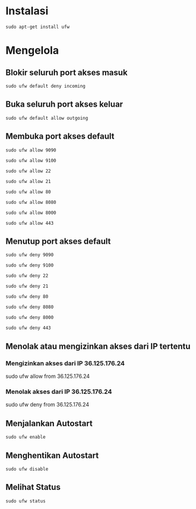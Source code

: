 # Instalasi

```
sudo apt-get install ufw
```

# Mengelola

## Blokir seluruh port akses masuk

```
sudo ufw default deny incoming
```

## Buka seluruh port akses keluar

```
sudo ufw default allow outgoing
```

## Membuka port akses default

```
sudo ufw allow 9090
```

```
sudo ufw allow 9100
```

```
sudo ufw allow 22
```

```
sudo ufw allow 21
```

```
sudo ufw allow 80
```

```
sudo ufw allow 8080
```

```
sudo ufw allow 8000
```

```
sudo ufw allow 443
```

## Menutup port akses default

```
sudo ufw deny 9090
```

```
sudo ufw deny 9100
```

```
sudo ufw deny 22
```

```
sudo ufw deny 21
```

```
sudo ufw deny 80
```

```
sudo ufw deny 8080
```

```
sudo ufw deny 8000
```

```
sudo ufw deny 443
```

## Menolak atau mengizinkan akses dari IP tertentu

### Mengizinkan akses dari IP 36.125.176.24

sudo ufw allow from 36.125.176.24

### Menolak akses dari IP 36.125.176.24

sudo ufw deny from 36.125.176.24

## Menjalankan Autostart

```
sudo ufw enable
```

## Menghentikan Autostart

```
sudo ufw disable
```

## Melihat Status

```
sudo ufw status
```
